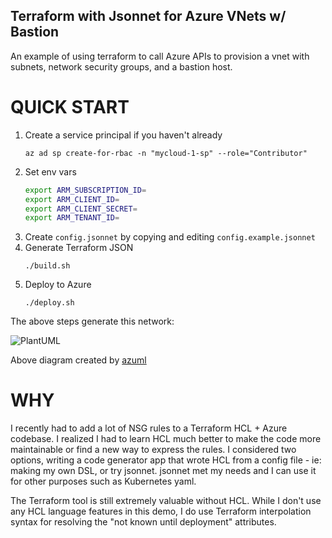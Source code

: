 Terraform with Jsonnet for Azure VNets w/ Bastion
---------

An example of using terraform to call Azure APIs to provision a vnet with
subnets, network security groups,  and a bastion host.

# QUICK START

1. Create a service principal if you haven't already
    ```console
    az ad sp create-for-rbac -n "mycloud-1-sp" --role="Contributor"
    ```
1. Set env vars
    ```bash
    export ARM_SUBSCRIPTION_ID=
    export ARM_CLIENT_ID=
    export ARM_CLIENT_SECRET=
    export ARM_TENANT_ID=
    ```
1. Create `config.jsonnet` by copying and editing `config.example.jsonnet`
1. Generate Terraform JSON
    ```console
    ./build.sh
    ```
1. Deploy to Azure
    ```console
    ./deploy.sh
    ```

The above steps generate this network:

![PlantUML](docs/seq-mycloudexample.png)

Above diagram created by [azuml](https://github.com/navicore/azuml)

# WHY

I recently had to add a lot of NSG rules to a Terraform HCL + Azure codebase.  I realized
I had to learn HCL much better to make the code more maintainable or find a new way to
express the rules.  I considered two options, writing a code generator app that wrote HCL from a
config file - ie: making my own DSL, or try jsonnet.  jsonnet met my needs and I can use it
for other purposes such as Kubernetes yaml.

The Terraform tool is still extremely valuable without HCL.  While I don't use any HCL language
features in this demo, I do use Terraform interpolation syntax for resolving the
"not known until deployment" attributes.


